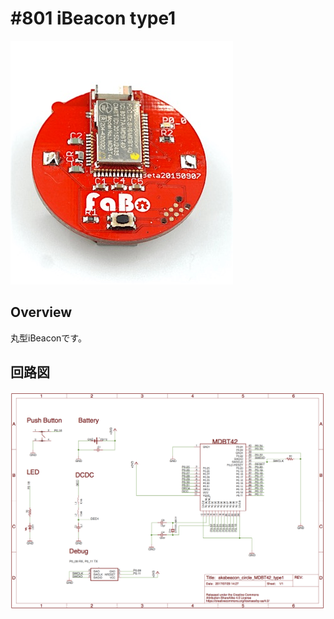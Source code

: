# #801 iBeacon type1

![](./img/801_ibeacon_type1.jpg)

## Overview

丸型iBeaconです。

## 回路図

![](./img/801_ibeacon_type1_sch.png)
